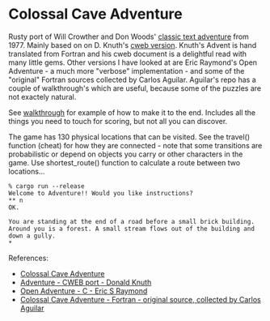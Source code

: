 # Colossal Cave Adventure

Rusty port of Will Crowther and Don Woods' [classic text adventure](https://en.wikipedia.org/wiki/Colossal_Cave_Adventure/) from 1977. Mainly based on on D. Knuth's [cweb version](http://www.literateprogramming.com/adventure.pdf). Knuth's Advent is hand translated from Fortran and his cweb document is a delightful read with many little gems. Other versions I have looked at are Eric Raymond's Open Adventure - a much more "verbose" implementation - and some of the "original" Fortran sources collected by Carlos Aguilar. Aguilar's repo has a couple of walkthrough's which are useful, because some of the puzzles are not exactely natural.

See [walkthrough](WALKTHROUGH.txt) for example of how to make it to the end. Includes all the things you need to touch for scoring, but not all you can discover.

The game has 130 physical locations that can be visited. See the travel() function (cheat) for how they are connected - note that some transitions are probabilistic or depend on objects you carry or other characters in the game. Use shortest_route() function to calculate a route between two locations...

```
% cargo run --release
Welcome to Adventure!! Would you like instructions?
** n
OK.

You are standing at the end of a road before a small brick building. 
Around you is a forest. A small stream flows out of the building and 
down a gully.
*  
```

References:
* [Colossal Cave Adventure](https://en.wikipedia.org/wiki/Colossal_Cave_Adventure/) 
* [Adventure - CWEB port - Donald Knuth](https://www-cs-faculty.stanford.edu/~knuth/programs/advent.w.gz)
* [Open Adventure - C - Eric S Raymond](https://gitlab.com/esr/open-adventure/-/tree/master/)
* [Colossal Cave Adventure - Fortran - original source, collected by Carlos Aguilar](https://github.com/wh0am1-dev/adventure/tree/master/)
